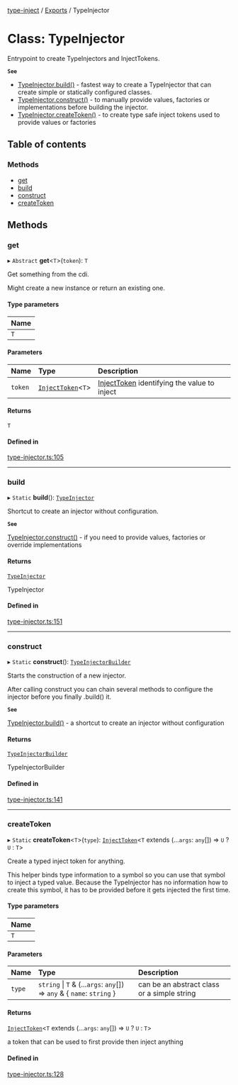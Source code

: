 [type-inject](../README.md) / [Exports](../modules.md) / TypeInjector

# Class: TypeInjector

Entrypoint to create TypeInjectors and InjectTokens.

**`See`**

 - [TypeInjector.build()](TypeInjector.md#build) - fastest way to create a TypeInjector that can create simple or statically configured classes.
 - [TypeInjector.construct()](TypeInjector.md#construct) - to manually provide values, factories or implementations before building the injector.
 - [TypeInjector.createToken()](TypeInjector.md#createtoken) - to create type safe inject tokens used to provide values or factories

## Table of contents

### Methods

- [get](TypeInjector.md#get)
- [build](TypeInjector.md#build)
- [construct](TypeInjector.md#construct)
- [createToken](TypeInjector.md#createtoken)

## Methods

### get

▸ `Abstract` **get**<`T`\>(`token`): `T`

Get something from the cdi.

Might create a new instance or return an existing one.

#### Type parameters

| Name |
| :------ |
| `T` |

#### Parameters

| Name | Type | Description |
| :------ | :------ | :------ |
| `token` | [`InjectToken`](../modules.md#injecttoken)<`T`\> | [InjectToken](../modules.md#injecttoken) identifying the value to inject |

#### Returns

`T`

#### Defined in

[type-injector.ts:105](https://github.com/e-hein/type-inject/blob/4e7c44a/src/type-injector.ts#L105)

___

### build

▸ `Static` **build**(): [`TypeInjector`](TypeInjector.md)

Shortcut to create an injector without configuration.

**`See`**

[TypeInjector.construct()](TypeInjector.md#construct) - if you need to provide values, factories or override implementations

#### Returns

[`TypeInjector`](TypeInjector.md)

TypeInjector

#### Defined in

[type-injector.ts:151](https://github.com/e-hein/type-inject/blob/4e7c44a/src/type-injector.ts#L151)

___

### construct

▸ `Static` **construct**(): [`TypeInjectorBuilder`](TypeInjectorBuilder.md)

Starts the construction of a new injector.

After calling construct you can chain several methods to
configure the injector before you finally .build() it.

**`See`**

[TypeInjector.build()](TypeInjector.md#build) - a shortcut to create an injector without configuration

#### Returns

[`TypeInjectorBuilder`](TypeInjectorBuilder.md)

TypeInjectorBuilder

#### Defined in

[type-injector.ts:141](https://github.com/e-hein/type-inject/blob/4e7c44a/src/type-injector.ts#L141)

___

### createToken

▸ `Static` **createToken**<`T`\>(`type`): [`InjectToken`](../modules.md#injecttoken)<`T` extends (...`args`: `any`[]) => `U` ? `U` : `T`\>

Create a typed inject token for anything.

This helper binds type information to a symbol so you can use that
symbol to inject a typed value.
Because the TypeInjector has no information how to create this symbol,
it has to be provided before it gets injected the first time.

#### Type parameters

| Name |
| :------ |
| `T` |

#### Parameters

| Name | Type | Description |
| :------ | :------ | :------ |
| `type` | `string` \| `T` & (...`args`: `any`[]) => `any` & { `name`: `string`  } | can be an abstract class or a simple string |

#### Returns

[`InjectToken`](../modules.md#injecttoken)<`T` extends (...`args`: `any`[]) => `U` ? `U` : `T`\>

a token that can be used to first provide then inject anything

#### Defined in

[type-injector.ts:128](https://github.com/e-hein/type-inject/blob/4e7c44a/src/type-injector.ts#L128)
